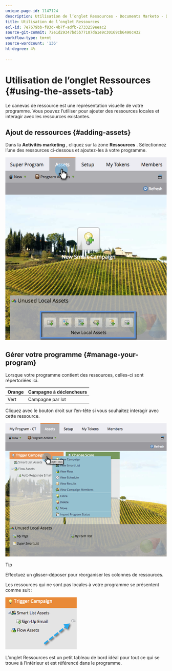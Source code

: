 ```yaml
---
unique-page-id: 1147124
description: Utilisation de l’onglet Ressources - Documents Marketo - Documentation du produit
title: Utilisation de l’onglet Ressources
exl-id: 7e7679bb-f83d-4b7f-adfb-2733259eeac2
source-git-commit: 72e1d29347bd5b77107da1e9c30169cb6490c432
workflow-type: tm+mt
source-wordcount: '136'
ht-degree: 4%

---
```


# Utilisation de l’onglet Ressources {#using-the-assets-tab}

Le canevas de ressource est une représentation visuelle de votre programme. Vous pouvez l’utiliser pour ajouter des ressources locales et interagir avec les ressources existantes.

## Ajout de ressources {#adding-assets}

Dans la **Activités marketing** , cliquez sur la zone **Ressources** . Sélectionnez l’une des ressources ci-dessous et ajoutez-les à votre programme.

![](assets/programassets.png)

## Gérer votre programme  {#manage-your-program}

Lorsque votre programme contient des ressources, celles-ci sont répertoriées ici.

| Orange | Campagne à déclencheurs |
|---|---|
| Vert | Campagne par lot |

Cliquez avec le bouton droit sur l’en-tête si vous souhaitez interagir avec cette ressource.

![](assets/assetsprefilled.png)

>[!TIP]
>
>Effectuez un glisser-déposer pour réorganiser les colonnes de ressources.

Les ressources qui ne sont pas locales à votre programme se présentent comme suit :

![](assets/image2014-9-18-16-3a30-3a33.png)

L’onglet Ressources est un petit tableau de bord idéal pour tout ce qui se trouve à l’intérieur et est référencé dans le programme.
